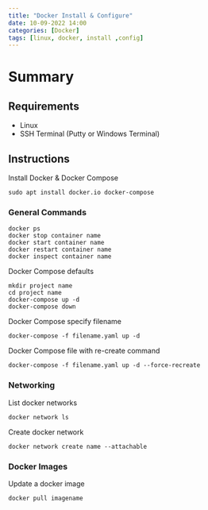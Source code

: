 ```yaml
---
title: "Docker Install & Configure"
date: 10-09-2022 14:00
categories: [Docker]
tags: [linux, docker, install ,config]
---
```


# Summary

## Requirements
* Linux 
* SSH Terminal (Putty or Windows Terminal)

## Instructions

Install Docker & Docker Compose
```shell
sudo apt install docker.io docker-compose
```

### General Commands
```shell
docker ps
docker stop container name
docker start container name
docker restart container name
docker inspect container name
```
Docker Compose defaults
```shell
mkdir project name
cd project name
docker-compose up -d
docker-compose down
```

Docker Compose specify filename
```shell
docker-compose -f filename.yaml up -d
```

Docker Compose file with re-create command
```shell
docker-compose -f filename.yaml up -d --force-recreate
```

### Networking

List docker networks
```shell
docker network ls
```
Create docker network
```shell
docker network create name --attachable
```

### Docker Images

Update a docker image
```shell
docker pull imagename
```